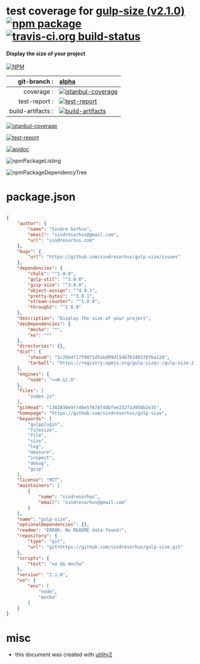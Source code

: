 # test coverage for  [gulp-size (v2.1.0)](https://github.com/sindresorhus/gulp-size)  [![npm package](https://img.shields.io/npm/v/npmtest-gulp-size.svg?style=flat-square)](https://www.npmjs.org/package/npmtest-gulp-size) [![travis-ci.org build-status](https://api.travis-ci.org/npmtest/node-npmtest-gulp-size.svg)](https://travis-ci.org/npmtest/node-npmtest-gulp-size)
#### Display the size of your project

[![NPM](https://nodei.co/npm/gulp-size.png?downloads=true)](https://www.npmjs.com/package/gulp-size)

| git-branch : | [alpha](https://github.com/npmtest/node-npmtest-gulp-size/tree/alpha)|
|--:|:--|
| coverage : | [![istanbul-coverage](https://npmtest.github.io/node-npmtest-gulp-size/build/coverage.badge.svg)](https://npmtest.github.io/node-npmtest-gulp-size/build/coverage.html/index.html)|
| test-report : | [![test-report](https://npmtest.github.io/node-npmtest-gulp-size/build/test-report.badge.svg)](https://npmtest.github.io/node-npmtest-gulp-size/build/test-report.html)|
| build-artifacts : | [![build-artifacts](https://npmtest.github.io/node-npmtest-gulp-size/glyphicons_144_folder_open.png)](https://github.com/npmtest/node-npmtest-gulp-size/tree/gh-pages/build)|

[![istanbul-coverage](https://npmtest.github.io/node-npmtest-gulp-size/build/screenCapture.buildCustomOrg.browser.coverage.html.png)](https://npmtest.github.io/node-npmtest-gulp-size/build/coverage.html/index.html)

[![test-report](https://npmtest.github.io/node-npmtest-gulp-size/build/screenCapture.buildCustomOrg.browser.%252Fhome%252Ftravis%252Fbuild%252Fnpmtest%252Fnode-npmtest-gulp-size%252Ftmp%252Fbuild%252Ftest-report.html.png)](https://npmtest.github.io/node-npmtest-gulp-size/build/test-report.html)

[![apidoc](https://npmdoc.github.io/node-npmdoc-gulp-size/build/screenCapture.buildApidoc.browser.%252Fhome%252Ftravis%252Fbuild%252Fnpmdoc%252Fnode-npmdoc-gulp-size%252Ftmp%252Fbuild%252Fapidoc.html.png)](https://npmdoc.github.io/node-npmdoc-gulp-size/build/apidoc.html)

![npmPackageListing](https://npmtest.github.io/node-npmtest-gulp-size/build/screenCapture.npmPackageListing.svg)

![npmPackageDependencyTree](https://npmtest.github.io/node-npmtest-gulp-size/build/screenCapture.npmPackageDependencyTree.svg)



# package.json

```json

{
    "author": {
        "name": "Sindre Sorhus",
        "email": "sindresorhus@gmail.com",
        "url": "sindresorhus.com"
    },
    "bugs": {
        "url": "https://github.com/sindresorhus/gulp-size/issues"
    },
    "dependencies": {
        "chalk": "^1.0.0",
        "gulp-util": "^3.0.0",
        "gzip-size": "^3.0.0",
        "object-assign": "^4.0.1",
        "pretty-bytes": "^3.0.1",
        "stream-counter": "^1.0.0",
        "through2": "^2.0.0"
    },
    "description": "Display the size of your project",
    "devDependencies": {
        "mocha": "*",
        "xo": "*"
    },
    "directories": {},
    "dist": {
        "shasum": "1c2b64f17f9071d5abd99d154b7b3481f8fba128",
        "tarball": "https://registry.npmjs.org/gulp-size/-/gulp-size-2.1.0.tgz"
    },
    "engines": {
        "node": ">=0.12.0"
    },
    "files": [
        "index.js"
    ],
    "gitHead": "1303830e9fc48e5f6787ddbfee232f1d956b2e35",
    "homepage": "https://github.com/sindresorhus/gulp-size",
    "keywords": [
        "gulpplugin",
        "filesize",
        "file",
        "size",
        "log",
        "measure",
        "inspect",
        "debug",
        "gzip"
    ],
    "license": "MIT",
    "maintainers": [
        {
            "name": "sindresorhus",
            "email": "sindresorhus@gmail.com"
        }
    ],
    "name": "gulp-size",
    "optionalDependencies": {},
    "readme": "ERROR: No README data found!",
    "repository": {
        "type": "git",
        "url": "git+https://github.com/sindresorhus/gulp-size.git"
    },
    "scripts": {
        "test": "xo && mocha"
    },
    "version": "2.1.0",
    "xo": {
        "env": [
            "node",
            "mocha"
        ]
    }
}
```



# misc
- this document was created with [utility2](https://github.com/kaizhu256/node-utility2)
